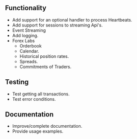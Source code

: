 ## Functionality

* Add support for an optional handler to process Heartbeats.
* Add support for sessions to streaming Api's.
* Event Streaming
* Add logging.
* Forex Labs
    * Orderbook
    * Calendar.
    * Historical position rates.
    * Spreads.
    * Commitments of Traders.

## Testing

* Test getting all transactions.
* Test error conditions.

## Documentation

* Improve/complete documentation.
* Provide usage examples.
